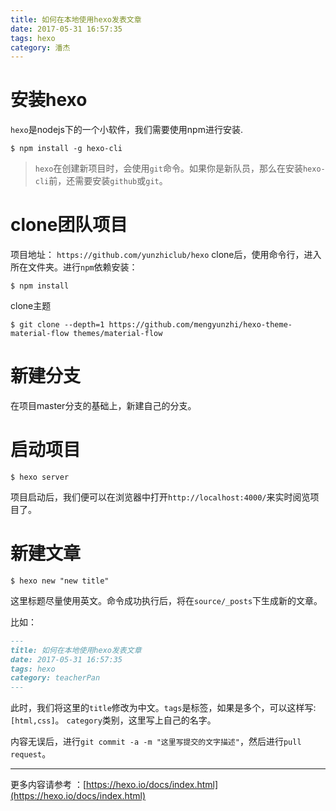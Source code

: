 ```yaml
---
title: 如何在本地使用hexo发表文章
date: 2017-05-31 16:57:35
tags: hexo
category: 潘杰
---
```


# 安装hexo

`hexo`是nodejs下的一个小软件，我们需要使用npm进行安装.

```
$ npm install -g hexo-cli
```

> `hexo`在创建新项目时，会使用`git`命令。如果你是新队员，那么在安装`hexo-cli`前，还需要安装`github`或`git`。

# clone团队项目
项目地址： `https://github.com/yunzhiclub/hexo`
clone后，使用命令行，进入所在文件夹。进行`npm`依赖安装：
```
$ npm install
```
clone主题
```
$ git clone --depth=1 https://github.com/mengyunzhi/hexo-theme-material-flow themes/material-flow
```

# 新建分支
在项目master分支的基础上，新建自己的分支。

# 启动项目
```
$ hexo server
```

项目启动后，我们便可以在浏览器中打开`http://localhost:4000/`来实时阅览项目了。

# 新建文章
```
$ hexo new "new title"
```
这里标题尽量使用英文。命令成功执行后，将在`source/_posts`下生成新的文章。

比如：

```md
---
title: 如何在本地使用hexo发表文章
date: 2017-05-31 16:57:35
tags: hexo
category: teacherPan
---
```

此时，我们将这里的`title`修改为中文。`tags`是标签，如果是多个，可以这样写:`[html,css]`。
`category`类别，这里写上自己的名字。

内容无误后，进行`git commit -a -m "这里写提交的文字描述"`，然后进行`pull request`。

---
更多内容请参考 ：[https://hexo.io/docs/index.html](https://hexo.io/docs/index.html)